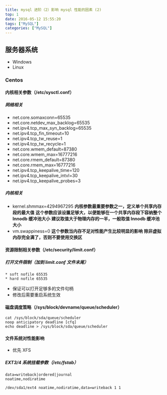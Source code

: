 ```yaml
---
title: mysql 进阶（2）影响 mysql 性能的因素 (2)
top: 1
date: 2016-05-12 15:55:20
tags: ["MySQL"]
categories: ["MySQL"]
---
```


## 服务器系统

- Windows
- Linux

### Centos

#### 内核相关参数（/etc/sysctl.conf）

##### 网络相关

- net.core.somaxconn=65535
- net.core.netdev_max_backlog=65535
- net.ipv4.tcp_max_syn_backlog=65535
- net.ipv4.tcp_fin_timeout=10
- net.ipv4.tcp_tw_reuse=1
- net.ipv4.tcp_tw_recycle=1
- net.core.wmem_default=87380
- net.core.wmem_max=16777216
- net.core.rmem_default=87380
- net.core.rmem_max=16777216
- net.ipv4.tcp_keepalive_time=120
- net.ipv4.tcp_keepalive_intvl=30
- net.ipv4.tcp_keepalive_probes=3

##### 内核相关

- kernel.shmmax=4294967295
**内核参数最重要参数之一，定义单个共享内存段的最大值**
**这个参数应该设置足够大，以便能够在一个共享内存段下容纳整个 Innodb 缓冲池大小**
**建议取值大于物理内存的一半，一般取值 Innodb 缓冲池大小**
- vm.swappiness=0
**这个参数当内存不足对性能产生比较明显的影响**
**除非虚拟内存完全满了，否则不要使用交换区**

#### 资源限制相关参数（/etc/security/limit.conf）

##### 打开文件限制（加到 limit.conf 文件末尾）

```shell
* soft nofile 65535
* hard nofile 65535
```

- 保证可以打开足够多的文件句柄
- 修改后需要重启系统生效

#### 磁盘调度策略（/sys/block/devname/queue/scheduler）

```shell
cat /sys/block/sda/queue/scheduler
noop anticipatory deadline [cfq]
echo deadline > /sys/block/sda/queue/scheduler
```

#### 文件系统对性能影响

- 优先 XFS

##### EXT3/4 系统挂载参数（/etc/fstab）

```shell
data=writeback|ordered|journal
noatime,nodiratime
```

```shell
/dev/sda1/ext4 noatime,nodiratime,data=writeback 1 1
```
